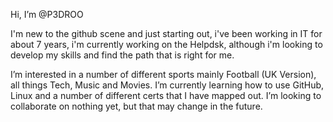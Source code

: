 Hi, I’m @P3DROO

I'm new to the github scene and just starting out, i've been working in IT for about 7 years, i'm currently working on the Helpdsk, 
although i'm looking to develop my skills and find the path that is right for me.

I’m interested in a number of different sports mainly Football (UK Version), all things Tech, Music and Movies.
I’m currently learning how to use GitHub, Linux and a number of different certs that I have mapped out.
I’m looking to collaborate on nothing yet, but that may change in the future.

<!---
P3DROO/P3DROO is a ✨ special ✨ repository because its `README.md` (this file) appears on your GitHub profile.
You can click the Preview link to take a look at your changes.
--->
